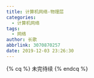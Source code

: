 ```yaml
---
title: 计算机网络-物理层
categories:
  - 计算机网络
tags:
  - 网络
author: 长歌
abbrlink: 3070870257
date: 2019-12-03 23:26:30
---
```


{% cq %} 
未完待续
{% endcq %}
<!-- More -->